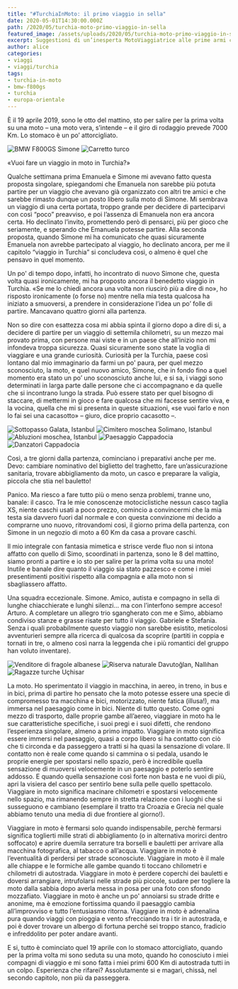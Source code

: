 ```yaml
---
title: "#TurchiaInMoto: il primo viaggio in sella"
date: 2020-05-01T14:30:00.000Z
path: /2020/05/turchia-moto-primo-viaggio-in-sella
featured_image: /assets/uploads/2020/05/turchia-moto-primo-viaggio-in-sella/foto/PE1.jpg
excerpt: Suggestioni di un’inesperta MotoViaggiatrice alle prime armi con le due ruote
author: alice
categories:
- viaggi
- viaggi/turchia
tags:
- turchia-in-moto
- bmw-f800gs
- turchia
- europa-orientale
---
```


È il 19 aprile 2019, sono le otto del mattino, sto per salire per la prima volta su una moto – una moto vera, s’intende – e il giro di rodaggio prevede 7000 Km. Lo stomaco è un po’ attorcigliato.

![BMW F800GS Simone](/assets/uploads/2020/05/turchia-moto-primo-viaggio-in-sella/foto/C5.jpg "Il destriero di Simone, una BMW F800GS")
![Carretto turco](/assets/uploads/2020/05/turchia-moto-primo-viaggio-in-sella/foto/C3.jpg "Mezzi più comuni tra i Monti del Tauro")

«Vuoi fare un viaggio in moto in Turchia?»

Qualche settimana prima Emanuela e Simone mi avevano fatto questa proposta singolare, spiegandomi che Emanuela non sarebbe più potuta partire per un viaggio che avevano già organizzato con altri tre amici e che sarebbe rimasto dunque un posto libero sulla moto di Simone. Mi sembrava un viaggio di una certa portata, troppo grande per decidere di parteciparvi con così “poco” preavviso, e poi l’assenza di Emanuela non era ancora certa. Ho declinato l’invito, promettendo però di pensarci, più per gioco che seriamente, e sperando che Emanuela potesse partire. Alla seconda proposta, quando Simone mi ha comunicato che quasi sicuramente Emanuela non avrebbe partecipato al viaggio, ho declinato ancora, per me il capitolo “viaggio in Turchia” si concludeva così, o almeno è quel che pensavo in quel momento.

Un po' di tempo dopo, infatti, ho incontrato di nuovo Simone che, questa volta quasi ironicamente, mi ha proposto ancora il benedetto viaggio in Turchia. «Se me lo chiedi ancora una volta non riuscirò più a dire di no», ho risposto ironicamente (o forse no) mentre nella mia testa qualcosa ha iniziato a smuoversi, a prendere in considerazione l’idea un po’ folle di partire. Mancavano quattro giorni alla partenza.

Non so dire con esattezza cosa mi abbia spinta il giorno dopo a dire di si, a decidere di partire per un viaggio di settemila chilometri, su un mezzo mai provato prima, con persone mai viste e in un paese che all’inizio non mi infondeva troppa sicurezza. Quasi sicuramente sono state la voglia di viaggiare e una grande curiosità. Curiosità per la Turchia, paese così lontano dal mio immaginario da farmi un po' paura, per quel mezzo sconosciuto, la moto, e quel nuovo amico, Simone, che in fondo fino a quel momento era stato un po’ uno sconosciuto anche lui, e si sa, i viaggi sono determinati in larga parte dalle persone che ci accompagnano e da quelle che si incontrano lungo la strada. Può essere stato per quel bisogno di staccare, di mettermi in gioco e fare qualcosa che mi facesse sentire viva, e la vocina, quella che mi si presenta in queste situazioni, «se vuoi farlo e non lo fai sei una cacasotto» – giuro, dice proprio cacasotto –.

![Sottopasso Galata, Istanbul](/assets/uploads/2020/05/turchia-moto-primo-viaggio-in-sella/foto/I3.jpg "Folla in un sottopasso del Ponte di Galata, Istanbul")
![Cimitero moschea Solimano, Istanbul](/assets/uploads/2020/05/turchia-moto-primo-viaggio-in-sella/foto/I2.jpg "Ragazze nel piccolo cimitero della moschea di Solimano, Istanbul")
![Abluzioni moschea, Istanbul](/assets/uploads/2020/05/turchia-moto-primo-viaggio-in-sella/foto/I4.jpg "Abluzioni prima dell'ingresso in moschea, Istanbul")
![Paesaggio Cappadocia](/assets/uploads/2020/05/turchia-moto-primo-viaggio-in-sella/foto/C1.jpg "Paesaggio della Cappadocia")
![Danzatori Cappadocia](/assets/uploads/2020/05/turchia-moto-primo-viaggio-in-sella/foto/C2.jpg "Ragazzi si improvvisano dervisci roteanti, Cappadocia")

Così, a tre giorni dalla partenza, cominciano i preparativi anche per me. Devo: cambiare nominativo del biglietto del traghetto, fare un’assicurazione sanitaria, trovare abbigliamento da moto, un casco e preparare la valigia, piccola che stia nel bauletto!

Panico. Ma riesco a fare tutto più o meno senza problemi, tranne uno, banale: il casco. Tra le mie conoscenze motociclistiche nessun casco taglia XS, niente caschi usati a poco prezzo, comincio a convincermi che la mia testa sia davvero fuori dal normale e con questa convinzione mi decido a comprarne uno nuovo, ritrovandomi così, il giorno prima della partenza, con Simone in un negozio di moto a 60 Km da casa a provare caschi.

Il mio integrale con fantasia mimetica e strisce verde fluo non si intona affatto con quello di Simo, scoordinati in partenza, sono le 8 del mattino, siamo pronti a partire e io sto per salire per la prima volta su una moto!
Inutile e banale dire quanto il viaggio sia stato pazzesco e come i miei presentimenti positivi rispetto alla compagnia e alla moto non si sbagliassero affatto.

Una squadra eccezionale. Simone. Amico, autista e compagno in sella di lunghe chiacchierate e lunghi silenzi… ma con l’interfono sempre acceso! Arturo. A completare un allegro trio sgangherato con me e Simo, abbiamo condiviso stanze e grasse risate per tutto il viaggio. Gabriele e Stefania. Senza i quali probabilmente questo viaggio non sarebbe esistito, meticolosi avventurieri sempre alla ricerca di qualcosa da scoprire (partiti in coppia e tornati in tre, o almeno così narra la leggenda che i più romantici del gruppo han voluto inventare).

![Venditore di fragole albanese](/assets/uploads/2020/05/turchia-moto-primo-viaggio-in-sella/foto/PE2.jpg "Venditore di fragole sul ciglio della strada, Albania")
![Riserva naturale Davutoğlan, Nallıhan](/assets/uploads/2020/05/turchia-moto-primo-viaggio-in-sella/foto/P3.jpg "Riserva naturale Davutoğlan, Nallıhan")
![Ragazze turche Uçhisar](/assets/uploads/2020/05/turchia-moto-primo-viaggio-in-sella/foto/PE3.jpg "Ragazze turche Uçhisar, Cappadocia")

La moto. Ho sperimentato il viaggio in macchina, in aereo, in treno, in bus e in bici, prima di partire ho pensato che la moto potesse essere una specie di compromesso tra macchina e bici, motorizzato, niente fatica (illusa!), ma immersa nel paesaggio come in bici. Niente di tutto questo. Come ogni mezzo di trasporto, dalle proprie gambe all’aereo, viaggiare in moto ha le sue caratteristiche specifiche, i suoi pregi e i suoi difetti, che rendono l’esperienza singolare, almeno a primo impatto. Viaggiare in moto significa essere immersi nel paesaggio, quasi a corpo libero si ha contatto con ciò che ti circonda e da passeggero a tratti si ha quasi la sensazione di volare. Il contatto non è reale come quando si cammina o si pedala, usando le proprie energie per spostarsi nello spazio, però è incredibile quella sensazione di muoversi velocemente in un paesaggio e poterlo sentire addosso. E quando quella sensazione così forte non basta e ne vuoi di più, apri la visiera del casco per sentirlo bene sulla pelle quello spettacolo. Viaggiare in moto significa macinare chilometri e spostarsi velocemente nello spazio, ma rimanendo sempre in stretta relazione con i luoghi che si susseguono e cambiano (esemplare il tratto tra Croazia e Grecia nel quale abbiamo tenuto una media di due frontiere al giorno!).

Viaggiare in moto è fermarsi solo quando indispensabile, perchè fermarsi significa toglierti mille strati di abbigliamento (o in alternativa morirci dentro soffocato) e aprire duemila serrature tra borselli e bauletti per arrivare alla macchina fotografica, al tabacco o all’acqua. Viaggiare in moto è l’eventualità di perdersi per strade sconosciute. Viaggiare in moto è il male alle chiappe e le formiche alle gambe quando ti toccano chilometri e chilometri di autostrada. Viaggiare in moto è perdere coperchi dei bauletti e doversi arrangiare, intrufolarsi nelle strade più piccole, sudare per togliere la moto dalla sabbia dopo averla messa in posa per una foto con sfondo mozzafiato. Viaggiare in moto è anche un po' annoiarsi su strade dritte e anonime, ma è emozione fortissima quando il paesaggio cambia all’improvviso e tutto l’entusiasmo ritorna. Viaggiare in moto è adrenalina pura quando viaggi con pioggia e vento sfrecciando tra i tir in autostrada, e poi è dover trovare un albergo di fortuna perché sei troppo stanco, fradicio e infreddolito per poter andare avanti.

E si, tutto è cominciato quel 19 aprile con lo stomaco attorcigliato, quando per la prima volta mi sono seduta su una moto, quando ho conosciuto i miei compagni di viaggio e mi sono fatta i miei primi 600 Km di autostrada tutti in un colpo. Esperienza che rifarei? Assolutamente si e magari, chissà, nel secondo capitolo, non più da passeggera.
